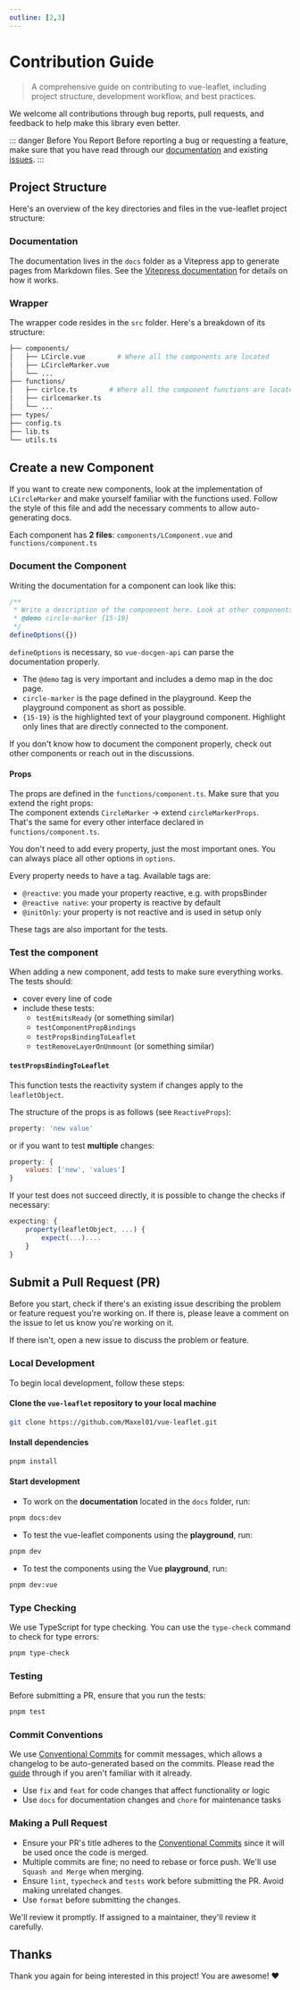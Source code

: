 ```yaml
---
outline: [2,3]
---
```



# Contribution Guide

> A comprehensive guide on contributing to vue-leaflet, including project structure, development workflow, and best practices.

We welcome all contributions through bug reports, pull requests, and feedback to help make this library even better.

::: danger Before You Report
Before reporting a bug or requesting a feature, make sure that you have read through our [documentation](https://maxel01.github.io/vue-leaflet/) and existing [issues](https://github.com/Maxel01/vue-leaflet/issues).
:::

## Project Structure

Here's an overview of the key directories and files in the vue-leaflet project structure:

### Documentation

The documentation lives in the `docs` folder as a Vitepress app to generate pages from Markdown files. See the [Vitepress documentation](https://vitepress.dev/) for details on how it works.

### Wrapper

The wrapper code resides in the `src` folder. Here's a breakdown of its structure:

```bash
├── components/
│   ├── LCircle.vue        # Where all the components are located
│   ├── LCircleMarker.vue  
│   └── ...
├── functions/
│   ├── cirlce.ts        # Where all the component functions are located
│   ├── cirlcemarker.ts  
│   └── ...
├── types/
├── config.ts
├── lib.ts
└── utils.ts
```

## Create a new Component

If you want to create new components, look at the implementation of `LCircleMarker` and make yourself familiar with the functions used. Follow the style of this file and add the necessary comments to allow auto-generating docs.

Each component has **2 files**: `components/LComponent.vue` and `functions/component.ts`

### Document the Component

Writing the documentation for a component can look like this:

``` js
/**
 * Write a description of the compoenent here. Look at other components for examples.
 * @demo circle-marker {15-19}
 */
defineOptions({})
```

`defineOptions` is necessary, so `vue-docgen-api` can parse the documentation properly.

- The `@demo` tag is very important and includes a demo map in the doc page.
- `circle-marker` is the page defined in the playground. Keep the playground component as short as possible.
- `{15-19}` is the highlighted text of your playground component. Highlight only lines that are directly connected to the component.

If you don't know how to document the component properly, check out other components or reach out in the discussions.

#### Props
The props are defined in the `functions/component.ts`. Make sure that you extend the right props: \
The component extends `CircleMarker` -> extend `circleMarkerProps`. \
That's the same for every other interface declared in `functions/component.ts`.

You don't need to add every property, just the most important ones. You can always place all other options in `options`.

Every property needs to have a tag. Available tags are:
- `@reactive`: you made your property reactive, e.g. with propsBinder
- `@reactive native`: your property is reactive by default
- `@initOnly`: your property is not reactive and is used in setup only

These tags are also important for the tests.

### Test the component

When adding a new component, add tests to make sure everything works. The tests should:
- cover every line of code
- include these tests:
  - `testEmitsReady` (or something similar)
  - `testComponentPropBindings`
  - `testPropsBindingToLeaflet`
  - `testRemoveLayerOnUnmount` (or something similar)

#### `testPropsBindingToLeaflet`
This function tests the reactivity system if changes apply to the `leafletObject`.

The structure of the props is as follows (see `ReactiveProps`):

``` js
property: 'new value'
```
or if you want to test **multiple** changes:
``` js
property: {
    values: ['new', 'values']
}
```
If your test does not succeed directly, it is possible to change the checks if necessary:
``` js
expecting: {
    property(leafletObject, ...) {
        expect(...)....
    }
}
```

## Submit a Pull Request (PR)

Before you start, check if there's an existing issue describing the problem or feature request you're working on. If there is, please leave a comment on the issue to let us know you're working on it.

If there isn't, open a new issue to discuss the problem or feature.

### Local Development

To begin local development, follow these steps:

#### Clone the `vue-leaflet` repository to your local machine

```sh
git clone https://github.com/Maxel01/vue-leaflet.git
```

#### Install dependencies

```sh
pnpm install
```

#### Start development

- To work on the **documentation** located in the `docs` folder, run:

```sh
pnpm docs:dev
```

- To test the vue-leaflet components using the **playground**, run:

```sh
pnpm dev
```

- To test the components using the Vue **playground**, run:

```sh
pnpm dev:vue
```

### Type Checking

We use TypeScript for type checking. You can use the `type-check` command to check for type errors:

```sh
pnpm type-check
```

### Testing

Before submitting a PR, ensure that you run the tests:

```sh
pnpm test
```

### Commit Conventions

We use [Conventional Commits](https://www.conventionalcommits.org/) for commit messages, which allows a changelog to be auto-generated based on the commits. Please read the [guide](https://www.conventionalcommits.org/en/v1.0.0/#summary) through if you aren't familiar with it already.

- Use `fix` and `feat` for code changes that affect functionality or logic
- Use `docs` for documentation changes and `chore` for maintenance tasks

### Making a Pull Request

- Ensure your PR's title adheres to the [Conventional Commits](https://www.conventionalcommits.org/) since it will be used once the code is merged.
- Multiple commits are fine; no need to rebase or force push. We'll use `Squash and Merge` when merging.
- Ensure `lint`, `typecheck` and `tests` work before submitting the PR. Avoid making unrelated changes.
- Use `format` before submitting the changes.

We'll review it promptly. If assigned to a maintainer, they'll review it carefully.

## Thanks

Thank you again for being interested in this project! You are awesome! ❤️
